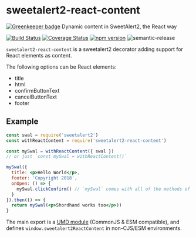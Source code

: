 # sweetalert2-react-content

[![Greenkeeper badge](https://badges.greenkeeper.io/zenflow/sweetalert2-react-content.svg)](https://greenkeeper.io/)
Dynamic content in SweetAlert2, the React way

[![Build Status](https://travis-ci.org/zenflow/sweetalert2-react-content.svg?branch=master)](https://travis-ci.org/zenflow/sweetalert2-react-content)
[![Coverage Status](https://coveralls.io/repos/github/zenflow/sweetalert2-react-content/badge.svg?branch=master)](https://coveralls.io/github/zenflow/sweetalert2-react-content?branch=master)
[![npm version](https://badge.fury.io/js/sweetalert2-react-content.svg)](https://www.npmjs.com/packages/sweetalert2-react-content)
![semantic-release](https://img.shields.io/badge/%20%20%F0%9F%93%A6%F0%9F%9A%80-semantic--release-e10079.svg)

`sweetalert2-react-content` is a sweetalert2 decorator adding support for React elements as content.

The following options can be React elements:

 - title
 - html
 - confirmButtonText
 - cancelButtonText
 - footer

## Example

```jsx
const swal = require('sweetalert2')
const withReactContent = require('sweetalert2-react-content')

const mySwal = withReactContent({ swal })
// or just `const mySwal = withReactContent()`

mySwal({
  title: <p>Hello World</p>,
  footer: 'Copyright 2018',
  onOpen: () => {
    mySwal.clickConfirm() // `mySwal` comes with all of the methods of `swal`
  }
}).then(() => {
  return mySwal(<p>Shordhand works too</p>))
}
```

The main export is a [UMD module](https://github.com/umdjs/umd) (CommonJS & ESM compatible), and defines `window.sweetalert2ReactContent` in non-CJS/ESM environments.
